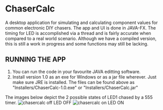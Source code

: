 # ChaserCalc

A desktop application for simulating and calculating component values for common electronic DIY chasers. The app and UI is done in JAVA-FX. The timing for LED is accomplished via a thread and is fairly accurate when compared to a real world scenario. Although we have a compiled version, this is still a work in progress and some functions may still be lacking.

## RUNNING THE APP
1. You can run the code in your favourite JAVA editting software.
2. Install version 1.0 as an exe for Windows or as a jar file wherever. Just make sure JRE is installed. The files can be found above as "Installers/ChaserCalc-1.0.exe" or "Installers/ChaserCalc.jar"

The images below depict the 2 possible states of LED1 chased by a 555 timer.
![chasercalc off](https://user-images.githubusercontent.com/14100327/48261755-25974080-e431-11e8-8855-68ac8f90522c.PNG)
LED OFF
![chasercalc on](https://user-images.githubusercontent.com/14100327/48261757-26c86d80-e431-11e8-9612-4f8668eff6ba.PNG)
LED ON
